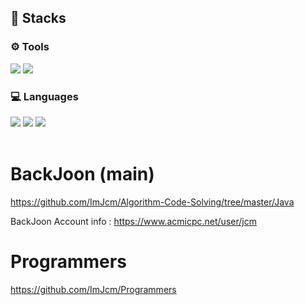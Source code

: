 <h2> 📘 Stacks </h2>
<div align="left">
<h3> ⚙ Tools </h3>
<img src="https://img.shields.io/badge/intelliJ-071D49?style=flat&logo=intellijidea&logoColor=#000000">
<img src="https://img.shields.io/badge/github-000000?style=flat&logo=github&logoColor=#181717">

<h3> 💻 Languages </h3>
<img src="https://img.shields.io/badge/Java-5A45FF?style=flat&logo=Java&logoColor=black">
<img src="https://img.shields.io/badge/JDK17-cc0000?style=flat&logo=openjdk&logoColor=black">
<img src="https://img.shields.io/badge/Python-3776AB?style=flat&logo=python&logoColor=black">
</div>
<br>

# BackJoon (main)
https://github.com/ImJcm/Algorithm-Code-Solving/tree/master/Java <br>

BackJoon Account info : https://www.acmicpc.net/user/jcm

# Programmers
https://github.com/ImJcm/Programmers
